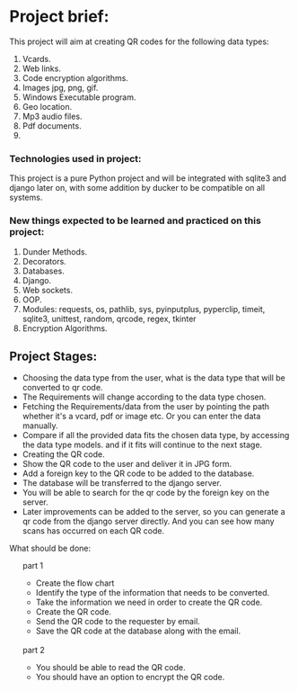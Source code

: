 # Project brief:
<p>This project will aim at creating QR codes for the following data types:</p>
<ol>
<li>Vcards.</li>
<li>Web links.</li>
<li>Code encryption algorithms.</li>
<li>Images jpg, png, gif.</li>
<li>Windows Executable program.</li>
<li>Geo location.</li>
<li>Mp3 audio files.</li>
<li>Pdf documents.</li>
<li></li>
</ol>

<h3>Technologies used in project:</h3>
<p>This project is a pure Python project and will be integrated with sqlite3 and django later on, with some addition by ducker to be compatible on all systems.</p>

<h3>New things expected to be learned and practiced on this project:</h3>

<ol>
<li>Dunder Methods.</li>
<li>Decorators.</li>
<li>Databases.</li>
<li>Django.</li>
<li>Web sockets.</li>
<li>OOP.</li>
<li>Modules: requests, os, pathlib, sys, pyinputplus, pyperclip, timeit, sqlite3, unittest, random, qrcode, regex, tkinter</li>
<li>Encryption Algorithms.</li>
</ol>

<h2>Project Stages:</h2>

<ul>

<li>Choosing the data type from the user, what is the data type that will be converted to qr code.</li>

<li>The Requirements will change according to the data type chosen.</li>

<li>Fetching the Requirements/data from the user by pointing the path whether it's a vcard, pdf or image etc. Or you can enter the data manually.</li>

<li>Compare if all the provided data fits the chosen data type, by accessing the data type models. and if it fits will continue to the next stage.</li>

<li>Creating the QR code.</li>

<li>Show the QR code to the user and deliver it in JPG form.</li>

<li>Add a foreign key to the QR code to be added to the database.</li>

<li>The database will be transferred to the django server. </li>

<li>You will be able to search for the qr code by the foreign key on the server.</li>

<li>Later improvements can be added to the server, so you can generate a qr code from the django server directly. And you can see how many scans has occurred on each QR code.</li>

</ul>


<p>What should be done:</p>

<ol>
part 1
<ul>
    <li> Create the flow chart</li>
    <li> Identify the type of the information that needs to be converted. </li>
    <li> Take the information we need in order to create the QR code. 
</li>
    <li> Create the QR code. </li>
    <li>Send the QR code to the requester by email. </li>
    <li>Save the QR code at the database along with the email. </li>
</ul>
<br>
part 2
<ul>
    <li> You should be able to read the QR code. </li>
    <li> You should have an option to encrypt the QR code. </li>

</ul>
</ol>





